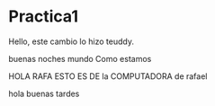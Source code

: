 # Practica1

Hello, este cambio lo hizo teuddy.

buenas noches mundo
Como estamos

HOLA RAFA ESTO ES DE la  COMPUTADORA de rafael


hola buenas tardes 
